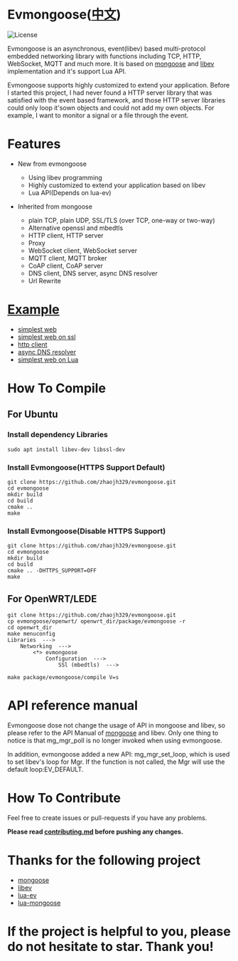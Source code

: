 # Evmongoose([中文](https://github.com/zhaojh329/evmongoose/blob/master/README_ZH.md))

![](https://img.shields.io/badge/license-GPLV3-brightgreen.svg?style=plastic "License")

Evmongoose is an asynchronous, event(libev) based multi-protocol embedded networking library 
with functions including TCP, HTTP, WebSocket, MQTT and much more. It is based on [mongoose](https://github.com/cesanta/mongoose)
and [libev](https://github.com/kindy/libev) implementation and it's support Lua API.

Evmongoose supports highly customized to extend your application. Before I started this project, I had never found a HTTP server
library that was satisfied with the event based framework, and those HTTP server libraries could only loop it'sown objects and 
could not add my own objects. For example, I want to monitor a signal or a file through the event.

# Features
* New from evmongoose
    - Using libev programming 
	- Highly customized to extend your application based on libev
	- Lua API(Depends on lua-ev)

* Inherited from mongoose
	- plain TCP, plain UDP, SSL/TLS (over TCP, one-way or two-way)
	- Alternative openssl and mbedtls
	- HTTP client, HTTP server
	- Proxy
	- WebSocket client, WebSocket server
	- MQTT client, MQTT broker
	- CoAP client, CoAP server
	- DNS client, DNS server, async DNS resolver
	- Url Rewrite

# [Example](https://github.com/zhaojh329/evmongoose/blob/master/example)
* [simplest web](https://github.com/zhaojh329/evmongoose/blob/master/example/simplest_web.c)
* [simplest web on ssl](https://github.com/zhaojh329/evmongoose/blob/master/example/simplest_web_ssl.c)
* [http client](https://github.com/zhaojh329/evmongoose/blob/master/example/http_client.c)
* [async DNS resolver](https://github.com/zhaojh329/evmongoose/blob/master/example/async_dns_resolver.c)
* [simplest web on Lua](https://github.com/zhaojh329/evmongoose/blob/master/example/simplest_web.lua)

# How To Compile
## For Ubuntu
### Install dependency Libraries
    sudo apt install libev-dev libssl-dev
    
### Install Evmongoose(HTTPS Support Default)
    git clone https://github.com/zhaojh329/evmongoose.git
    cd evmongoose
    mkdir build
    cd build
    cmake ..
    make

### Install Evmongoose(Disable HTTPS Support)
    git clone https://github.com/zhaojh329/evmongoose.git
    cd evmongoose
    mkdir build
    cd build
    cmake .. -DHTTPS_SUPPORT=OFF
    make

## For OpenWRT/LEDE
	git clone https://github.com/zhaojh329/evmongoose.git
	cp evmongoose/openwrt/ openwrt_dir/package/evmongoose -r
	cd openwrt_dir
	make menuconfig
	Libraries  --->
	    Networking  --->
	        <*> evmongoose
	            Configuration  --->
	                SSl (mbedtls)  --->
	
	make package/evmongoose/compile V=s
	
# API reference manual
Evmongoose dose not change the usage of API in mongoose and libev, 
so please refer to the API Manual of [mongoose](https://docs.cesanta.com/mongoose/master) and libev.
Only one thing to notice is that mg_mgr_poll is no longer invoked when using evmongoose.

In addition, evmongoose added a new API: mg_mgr_set_loop, which is used to set libev's loop for Mgr.
If the function is not called, the Mgr will use the default loop:EV_DEFAULT.

# How To Contribute
Feel free to create issues or pull-requests if you have any problems.

**Please read [contributing.md](https://github.com/zhaojh329/evmongoose/blob/master/contributing.md)
before pushing any changes.**

# Thanks for the following project
* [mongoose](https://github.com/cesanta/mongoose)
* [libev](https://github.com/kindy/libev)
* [lua-ev](https://github.com/brimworks/lua-ev)
* [lua-mongoose](https://github.com/shuax/lua-mongoose)

# If the project is helpful to you, please do not hesitate to star. Thank you!
